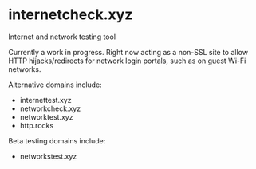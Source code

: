 # internetcheck.xyz
Internet and network testing tool

Currently a work in progress.
Right now acting as a non-SSL site to allow HTTP hijacks/redirects for network login portals, such as on guest Wi-Fi networks.

Alternative domains include:
- internettest.xyz
- networkcheck.xyz
- networktest.xyz
- http.rocks

Beta testing domains include:
- networkstest.xyz

